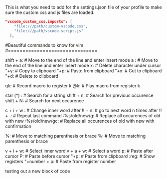 This is what you need to add for the settings.json file of your profile to make sure the custom css and js files are loaded.
```json
"vscode_custom_css.imports": [
    "file:///path/custom-vscode.css",
    "file:///path/vscode-script.js"
  ],
```

#Beautiful commands to know for vim
#===============================

shift + a: # Move to the end of the line and enter insert mode
a : # Move to the end of the line and enter insert mode
x: # Delete character under cursor
"+y: # Copy to clipboard
"+p: # Paste from clipboard
"+x: # Cut to clipboard
"+d: # Delete to clipboard

<!-- advanced stuff -->

qk: # Record macro to register k
@k: # Play macro from register k

star (\*) : # Search for a string
shift + n: # Search for previous occurence
shift + N: # Search for next occurence

c + i + w : # Change inner word
after !! + n: # go to next word n times
after !! + .: # Repeat last command
:%s/old/new/g: # Replace all occurences of old with new
:%s/old/new/gc: # Replace all occurences of old with new with confirmation

<!-- Navigate into the () or {} -->

%: # Move to matching parenthesis or brace
%: # Move to matching parenthesis or brace

<!-- Yanking -->

v + i + w: # Select inner word
v + a + w: # Select a word
p: # Paste after cursor
P: # Paste before cursor
"+p: # Paste from clipboard
:reg: # Show registers
"+number + p: # Paste from register number


testing out a new block of code
